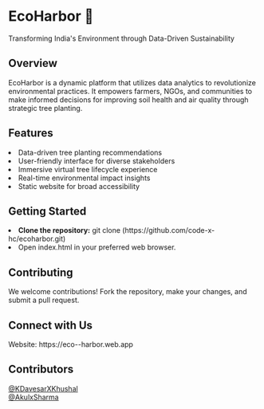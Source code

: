 <h1>EcoHarbor 🌱</h1>
Transforming India's Environment through Data-Driven Sustainability


<h2>Overview</h2>
EcoHarbor is a dynamic platform that utilizes data analytics to revolutionize environmental practices. It empowers farmers, NGOs, and communities to make informed decisions for improving soil health and air quality through strategic tree planting.

<h2>Features</h2>
<li>Data-driven tree planting recommendations</li>
<li>User-friendly interface for diverse stakeholders</li>
<li>Immersive virtual tree lifecycle experience</li>
<li>Real-time environmental impact insights</li>
<li>Static website for broad accessibility</li>
<h2>Getting Started</h2>
<li><b>Clone the repository:</b> git clone (https://github.com/code-x-hc/ecoharbor.git) <br> </li>
<li>Open index.html in your preferred web browser.</li>
<h2>Contributing</h2>
We welcome contributions! Fork the repository, make your changes, and submit a pull request.

<h2>Connect with Us <br> </h2>
Website: https://eco--harbor.web.app

<h2>Contributors</h2>
<a href="https://github.com/DavesarxKhushal" >@KDavesarXKhushal</a> <br>
<a href="https://github.com/AkulxSharma" >@AkulxSharma</a> 
